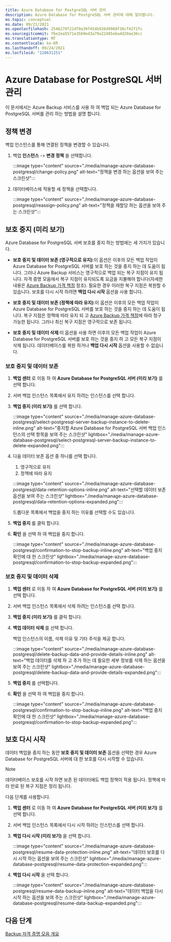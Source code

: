```yaml
---
title: Azure Database for PostgreSQL 서버 관리
description: Azure Database for PostgreSQL 서버 관리에 대해 알아봅니다.
ms.topic: conceptual
ms.date: 09/21/2021
ms.openlocfilehash: 2546279f22df9a39f454b926d9960f38cf42f2fc
ms.sourcegitcommit: f6e2ea5571e35b9ed3a79a22485eba4d20ae36cc
ms.translationtype: MT
ms.contentlocale: ko-KR
ms.lasthandoff: 09/24/2021
ms.locfileid: "128631251"
---
```

# <a name="manage-azure-database-for-postgresql-server"></a>Azure Database for PostgreSQL 서버 관리

이 문서에서는 Azure Backup 서비스를 사용 하 여 백업 되는 Azure Database for PostgreSQL 서버를 관리 하는 방법을 설명 합니다.

## <a name="change-policy"></a>정책 변경

백업 인스턴스를 통해 연결된 정책을 변경할 수 있습니다.

1. 백업 **인스턴스** -> **변경 정책** 을 선택합니다.


   :::image type="content" source="./media/manage-azure-database-postgresql/change-policy.png" alt-text="정책을 변경 하는 옵션을 보여 주는 스크린샷":::
   
1. 데이터베이스에 적용할 새 정책을 선택합니다.

   :::image type="content" source="./media/manage-azure-database-postgresql/reassign-policy.png" alt-text="정책을 재할당 하는 옵션을 보여 주는 스크린샷":::

## <a name="stop-protection-preview"></a>보호 중지 (미리 보기)

Azure Database for PostgreSQL 서버 보호를 중지 하는 방법에는 세 가지가 있습니다.

- **보호 중지 및 데이터 보존 (영구적으로 유지)**:이 옵션은 이후의 모든 백업 작업이 Azure Database for PostgreSQL 서버를 보호 하는 것을 중지 하는 데 도움이 됩니다. 그러나 Azure Backup 서비스는 영구적으로 백업 되는 복구 지점이 유지 됩니다. 자격 증명 모음에서 복구 지점이 유지되도록 요금을 지불해야 합니다(자세한 내용은 [Azure Backup 가격 책정](https://azure.microsoft.com/pricing/details/backup/) 참조). 필요한 경우 이러한 복구 지점은 복원할 수 있습니다. 보호를 다시 시작 하려면 **백업 다시 시작** 옵션을 사용 합니다.

- **보호 중지 및 데이터 보존 (정책에 따라 유지)**:이 옵션은 이후의 모든 백업 작업이 Azure Database for PostgreSQL 서버를 보호 하는 것을 중지 하는 데 도움이 됩니다. 복구 지점은 정책에 따라 유지 되 고 [Azure Backup 가격 책정](https://azure.microsoft.com/pricing/details/backup/)에 따라 청구 가능한 됩니다. 그러나 최신 복구 지점은 영구적으로 보존 됩니다.

- **보호 중지 및 데이터 삭제**:이 옵션을 사용 하면 이후의 모든 백업 작업이 Azure Database for PostgreSQL 서버를 보호 하는 것을 중지 하 고 모든 복구 지점이 삭제 됩니다. 데이터베이스를 복원 하거나 **백업 다시 시작** 옵션을 사용할 수 없습니다.

### <a name="stop-protection-and-retain-data"></a>보호 중지 및 데이터 보존

1. **백업 센터** 로 이동 하 여 **Azure Database for PostgreSQL 서버 (미리 보기)** 를 선택 합니다.

1. 서버 백업 인스턴스 목록에서 유지 하려는 인스턴스를 선택 합니다.

1. **백업 중지 (미리 보기)** 를 선택 합니다.

   :::image type="content" source="./media/manage-azure-database-postgresql/select-postgresql-server-backup-instance-to-delete-inline.png" alt-text="중지할 Azure Database for PostgreSQL 서버 백업 인스턴스의 선택 항목을 보여 주는 스크린샷" lightbox="./media/manage-azure-database-postgresql/select-postgresql-server-backup-instance-to-delete-expanded.png":::

1. 다음 데이터 보존 옵션 중 하나를 선택 합니다.

   1. 영구적으로 유지
   1. 정책에 따라 유지
   
   :::image type="content" source="./media/manage-azure-database-postgresql/data-retention-options-inline.png" alt-text="선택할 데이터 보존 옵션을 보여 주는 스크린샷" lightbox="./media/manage-azure-database-postgresql/data-retention-options-expanded.png":::

   드롭다운 목록에서 백업을 중지 하는 이유를 선택할 수도 있습니다.

1. **백업 중지** 를 클릭 합니다.

1. **확인** 을 선택 하 여 백업을 중지 합니다.

   :::image type="content" source="./media/manage-azure-database-postgresql/confirmation-to-stop-backup-inline.png" alt-text="백업 중지 확인에 대 한 스크린샷" lightbox="./media/manage-azure-database-postgresql/confirmation-to-stop-backup-expanded.png":::

### <a name="stop-protection-and-delete-data"></a>보호 중지 및 데이터 삭제

1. **백업 센터** 로 이동 하 여 **Azure Database for PostgreSQL 서버 (미리 보기)** 를 선택 합니다.

1.  서버 백업 인스턴스 목록에서 삭제 하려는 인스턴스를 선택 합니다.

1. **백업 중지 (미리 보기)** 를 클릭 합니다.

1. **백업 데이터 삭제** 를 선택 합니다.

   백업 인스턴스의 이름, 삭제 이유 및 기타 주석을 제공 합니다.

   :::image type="content" source="./media/manage-azure-database-postgresql/delete-backup-data-and-provide-details-inline.png" alt-text="백업 데이터를 삭제 하 고 추가 하는 데 필요한 세부 정보를 삭제 하는 옵션을 보여 주는 스크린샷" lightbox="./media/manage-azure-database-postgresql/delete-backup-data-and-provide-details-expanded.png":::

1. **백업 중지** 를 선택합니다.

1. **확인** 을 선택 하 여 백업을 중지 합니다.

   :::image type="content" source="./media/manage-azure-database-postgresql/confirmation-to-stop-backup-inline.png" alt-text="백업 중지 확인에 대 한 스크린샷" lightbox="./media/manage-azure-database-postgresql/confirmation-to-stop-backup-expanded.png":::

## <a name="resume-protection"></a>보호 다시 시작

데이터 백업을 중지 하는 동안 **보호 중지 및 데이터 보존** 옵션을 선택한 경우 Azure Database for PostgreSQL 서버에 대 한 보호를 다시 시작할 수 있습니다.

>[!Note]
>데이터베이스 보호를 시작 하면 보존 된 데이터에도 백업 정책이 적용 됩니다. 정책에 따라 만료 된 복구 지점은 정리 됩니다.

다음 단계를 사용합니다.

1. **백업 센터** 로 이동 하 여 **Azure Database for PostgreSQL 서버 (미리 보기)** 를 선택 합니다.

1. 서버 백업 인스턴스 목록에서 다시 시작 하려는 인스턴스를 선택 합니다.

1. **백업 다시 시작 (미리 보기)** 을 선택 합니다.

   :::image type="content" source="./media/manage-azure-database-postgresql/resume-data-protection-inline.png" alt-text="데이터 보호를 다시 시작 하는 옵션을 보여 주는 스크린샷" lightbox="./media/manage-azure-database-postgresql/resume-data-protection-expanded.png":::

1. **백업 다시 시작** 을 선택 합니다.

   :::image type="content" source="./media/manage-azure-database-postgresql/resume-data-backup-inline.png" alt-text="데이터 백업을 다시 시작 하는 옵션을 보여 주는 스크린샷" lightbox="./media/manage-azure-database-postgresql/resume-data-backup-expanded.png":::

## <a name="next-steps"></a>다음 단계

[Backup 자격 증명 모음 개요](backup-vault-overview.md)
